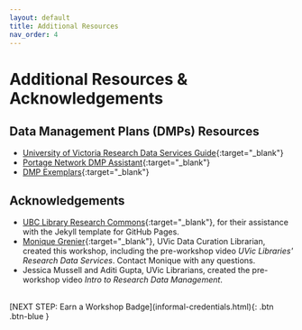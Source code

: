 ```yaml
---
layout: default
title: Additional Resources
nav_order: 4
---
```

# Additional Resources & Acknowledgements

## Data Management Plans (DMPs) Resources
- [University of Victoria Research Data Services Guide](https://libguides.uvic.ca/covidence){:target="_blank"}
- [Portage Network DMP Assistant](https://assistant.portagenetwork.ca/){:target="_blank"}
- [DMP Exemplars](https://portagenetwork.ca/tools-and-resources/training-resources/){:target="_blank"}


## Acknowledgements

- [UBC Library Research Commons](https://github.com/ubc-library-rc/){:target="_blank"}, for their assistance with the Jekyll template for GitHub Pages.
- [Monique Grenier](mailto:mgrenier@uvic.ca){:target="_blank"}, UVic Data Curation Librarian, created this workshop, including the pre-workshop video _UVic Libraries' Research Data Services_. Contact Monique with any questions.
- Jessica Mussell and Aditi Gupta, UVic Librarians, created the pre-workshop video _Intro to Research Data Management_.
<br>
[NEXT STEP: Earn a Workshop Badge](informal-credentials.html){: .btn .btn-blue }
